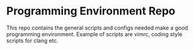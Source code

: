 # Programming Environment Repo

This repo contains the general scripts and configs needed make a good
programming environment. Example of scripts are vimrc, coding style scripts for
clang etc.
